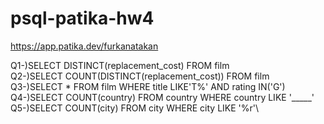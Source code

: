 # psql-patika-hw4
https://app.patika.dev/furkanatakan


Q1-)SELECT DISTINCT(replacement_cost) FROM film\
Q2-)SELECT COUNT(DISTINCT(replacement_cost)) FROM film\
Q3-)SELECT * FROM film WHERE title LIKE'T%' AND rating IN('G')\
Q4-)SELECT COUNT(country) FROM country WHERE country LIKE '_____'\
Q5-)SELECT COUNT(city) FROM city WHERE city LIKE '%r'\
